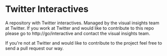 # Twitter Interactives

A repository with Twitter interactives. Managed by the visual insights team at
Twitter. If you work at Twitter and would like to contribute to this
repo please go to http://go/interactive and contact the visual insights
team.

If you're not at Twitter and would like to contribute to the
project feel free to send a pull request our way.
